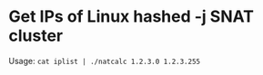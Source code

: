 Get IPs of Linux hashed -j SNAT cluster
=======================================

Usage:
`
cat iplist | ./natcalc 1.2.3.0 1.2.3.255
`

